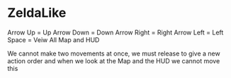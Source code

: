 # ZeldaLike

Arrow Up = Up
Arrow Down = Down
Arrow Right = Right
Arrow Left = Left
Space = Veiw All Map and HUD

We cannot make two movements 
at once, we must release 
to give a new action order 
and when we look at the Map 
and the HUD we cannot move this
